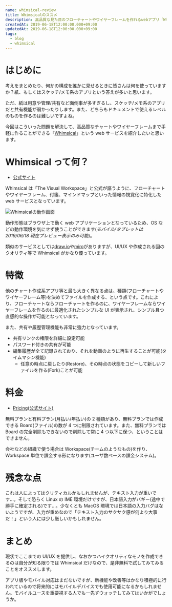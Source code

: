 ```yaml
---
name: whimsical-review
title: Whimsicalのススメ
description: 高品質な見た目のフローチャートやワイヤーフレームを作れるwebアプリ「Whimsical」の紹介
createdAt: 2019-06-18T12:00:00.000+09:00
updatedAt: 2019-06-18T12:00:00.000+09:00
tags:
  - blog
  - whimsical
---
```


# はじめに

考えをまとめたり、何かの構成を誰かに見せるときに皆さんは何を使っていますか？紙、もしくはスケッチ/メモ系のアプリという答えが多いと思います。

ただ、紙は用意や管理/共有など面倒事が多すぎるし、スケッチ/メモ系のアプリだと共有機能が弱かったりします。また、どちらもドキュメントで使えるレベルのものを作るのは難しいですよね。

今回はこういった問題を解決して、高品質なチャートやワイヤーフレームまで手軽に作ることができる「[Whimsical](https://whimsical.com/)」という web サービスを紹介したいと思います。

# Whimsical って何？

- [公式サイト](https://whimsical.com/)

Whimsical は「The Visual Workspace」と公式が謳うように、フローチャートやワイヤーフレーム、付箋、マインドマップといった情報の視覚化に特化した web サービスとなっています。

![Whimsicalの動作画面](/images/blog-20190618-01.png)

動作形態はブラウザ上で動く web アプリケーションとなっているため、OS などの動作環境を気にせず使うことができます(_モバイル/タブレットは 2019/06/18 現在プレビュー表示のみ可能_)。

類似のサービスとしては[draw.io](https://draw.io)や[miro](https://miro.com)がありますが、UI/UX や作成される図のクオリティ等で Whimsical がかなり優っています。

# 特徴

他のチャート作成系アプリ等と最も大きく異なる点は、種類(フローチャートやワイヤーフレーム等)を決めてファイルを作成する、という点です。これにより、フローチャートならフローチャートを作るのに、ワイヤーフレームならワイヤーフレームを作るのに最適化されたシンプルな UI が表示され、シンプル且つ直感的な操作が可能となっています。

また、共有や履歴管理機能も非常に強力となっています。

- 共有リンクの権限を詳細に設定可能
- パスワード付きの共有が可能
- 編集履歴が全て記録されており、それを動画のように再生することが可能(タイムマシン機能)
  - 任意の時点に戻したり(Restore)、その時点の状態をコピーして新しいファイルを作る(Fork)ことが可能

# 料金

- [Pricing(公式サイト)](https://whimsical.com/pricing/)

無料プランと有料プラン(月払い/年払い)の 2 種類があり、無料プランでは作成できる Board(ファイル)の数が 4 つに制限されています。また、無料プランでは Board の完全削除もできないので削除して常に 4 つ以下に保つ、ということはできません。

会社などの組織で使う場合は Workspace(チームのようなもの)を作り、Workspace 単位で課金する形になります(ユーザ数ベースの課金システム)。

# 残念な点

これは人によってはクリティカルかもしれませんが、テキスト入力が重いです...。そして恐らく Linux の IME 環境だけですが、日本語入力がバギー(途中で勝手に確定される)です...。少なくとも MacOS 環境では日本語の入力バグはないようですが、入力が重めなので「テキスト入力のサクサク感が何より大事だ！」という人には少し厳しいかもしれません。

# まとめ

現状でここまでの UI/UX を提供し、なおかつハイクオリティなモノを作成できるのは自分が知る限りでは Whimsical だけなので、是非無料で試してみてみることをオススメします。

アプリ版やモバイル対応はまだないですが、新機能や改善等はかなり積極的に行われているので将来的にはモバイルデバイスでも使用可能になるかもしれません。モバイルユースを重要視する人でも一先ずウォッチしてみてはいかがでしょうか。
